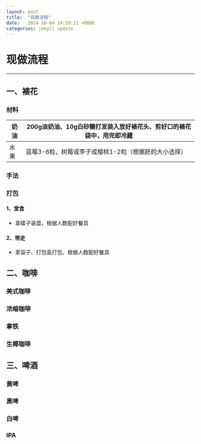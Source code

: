```yaml
---
layout: post
title:  "现做流程"
date:   2024-10-04 14:20:11 +0800
categories: jekyll update
---
```

# 现做流程

---

## 一、裱花

### 材料

| 奶油 | 200g淡奶油、10g白砂糖打发装入放好裱花头、剪好口的裱花袋中，用完即冷藏 |
| ---- | ------------------------------------------------------------ |
| 水果 | 蓝莓3-6粒，树莓或李子或樱桃1-2粒（根据胚的大小选择）         |

### 手法

### 打包

#### 1、堂食

- 拿碟子装盘，根据人数配好餐具

#### 2、带走

- 拿袋子、打包盒打包，根据人数配好餐具

## 二、咖啡

### 美式咖啡

### 浓缩咖啡

### 拿铁

### 生椰咖啡

## 三、啤酒

### 黄啤

### 黑啤

### 白啤

### IPA

